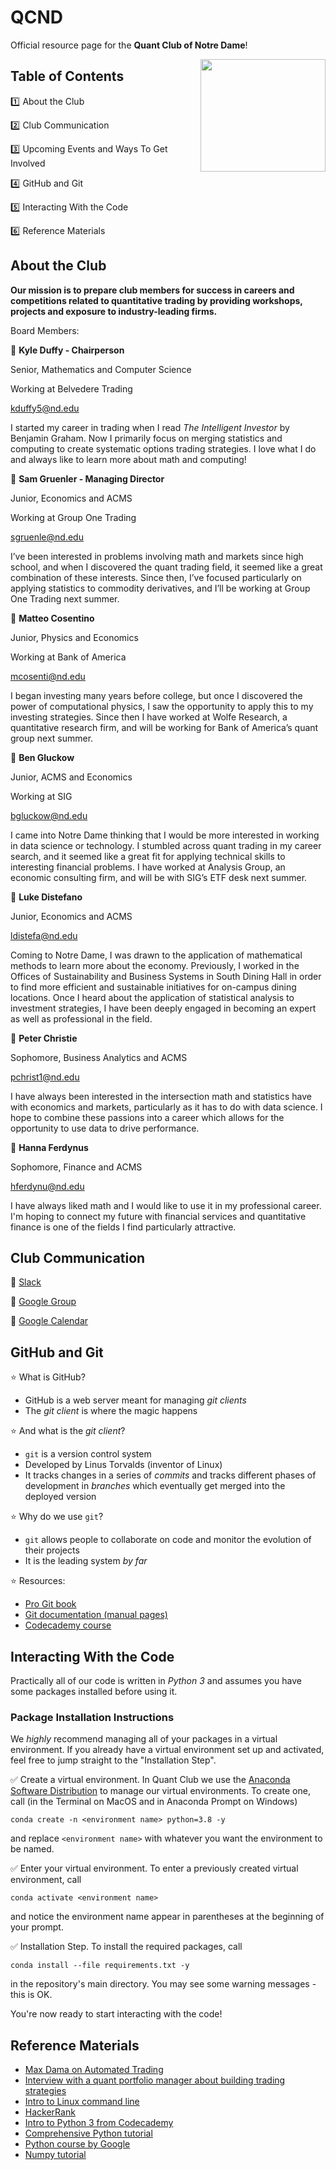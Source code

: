 # QCND
Official resource page for the **Quant Club of Notre Dame**!

<img align="right" width="200" height="180" src="https://github.com/kyduff/qcnd/blob/readme_updates/nd_logo.png">

## Table of Contents

:one: About the Club

:two: Club Communication

:three: Upcoming Events and Ways To Get Involved

:four: GitHub and Git

:five: Interacting With the Code

:six: Reference Materials

## About the Club

**Our mission is to prepare club members for success in careers and competitions related to quantitative trading by providing workshops, projects and exposure to industry-leading firms.**

Board Members:

:small_orange_diamond: **Kyle Duffy - Chairperson**

Senior, Mathematics and Computer Science

Working at Belvedere Trading

kduffy5@nd.edu

I started my career in trading when I read *The Intelligent Investor* by Benjamin Graham. Now I primarily focus on merging statistics and computing to create systematic options trading strategies. I love what I do and always like to learn more about math and computing!

:small_orange_diamond: **Sam Gruenler - Managing Director**

Junior, Economics and ACMS

Working at Group One Trading

sgruenle@nd.edu

I’ve been interested in problems involving math and markets since high school, and when I discovered the quant trading field, it seemed like a great combination of these interests. Since then, I’ve focused particularly on applying statistics to commodity derivatives, and I’ll be working at Group One Trading next summer.

:small_orange_diamond: **Matteo Cosentino**

Junior, Physics and Economics

Working at Bank of America

mcosenti@nd.edu

I began investing many years before college, but once I discovered the power of computational physics, I saw the opportunity to apply this to my investing strategies. Since then I have worked at Wolfe Research, a quantitative research firm, and will be working for Bank of America’s quant group next summer.

:small_orange_diamond: **Ben Gluckow**

Junior, ACMS and Economics

Working at SIG

bgluckow@nd.edu

I came into Notre Dame thinking that I would be more interested in working in data science or technology. I stumbled across quant trading in my career search, and it seemed like a great fit for applying technical skills to interesting financial problems. I have worked at Analysis Group, an economic consulting firm, and will be with SIG’s ETF desk next summer. 

:small_orange_diamond: **Luke Distefano**

Junior, Economics and ACMS

ldistefa@nd.edu

Coming to Notre Dame, I was drawn to the application of mathematical methods to learn more about the economy. Previously, I worked in the Offices of Sustainability and Business Systems in South Dining Hall in order to find more efficient and sustainable initiatives for on-campus dining locations. Once I heard about the application of statistical analysis to investment strategies, I have been deeply engaged in becoming an expert as well as professional in the field.

:small_orange_diamond: **Peter Christie**

Sophomore, Business Analytics and ACMS

pchrist1@nd.edu

I have always been interested in the intersection math and statistics have with economics and markets, particularly as it has to do with data science. I hope to combine these passions into a career which allows for the opportunity to use data to drive performance.

:small_orange_diamond: **Hanna Ferdynus**
 
Sophomore, Finance and ACMS

hferdynu@nd.edu

I have always liked math and I would like to use it in my professional career. I'm hoping to connect my future with financial services and quantitative finance is one of the fields I find particularly attractive.

## Club Communication

:speech_balloon: [Slack](https://join.slack.com/t/quantclubnd/shared_invite/zt-ln76d1ya-ycvTDhBwlE3MhCn9HpTx4g)

:speech_balloon: [Google Group](https://groups.google.com/a/nd.edu/g/quant-club-2020-21-list)

:speech_balloon: [Google Calendar](https://calendar.google.com/calendar/u/0?cid=cXVhbnRzQG5kLmVkdQ)

## GitHub and Git

:star: What is GitHub?

* GitHub is a web server meant for managing *git clients*
* The *git client* is where the magic happens

:star: And what is the *git client*?

* `git` is a version control system
* Developed by Linus Torvalds (inventor of Linux)
* It tracks changes in a series of *commits* and tracks different phases of development in *branches* which eventually get merged into the deployed version

:star: Why do we use `git`?

* `git` allows people to collaborate on code and monitor the evolution of their projects
* It is the leading system *by far*

:star: Resources:

* [Pro Git book](https://git-scm.com/book/en/v2)
* [Git documentation (manual pages)](https://git-scm.com/docs)
* [Codecademy course](https://www.codecademy.com/learn/learn-git)

## Interacting With the Code

Practically all of our code is written in *Python 3* and assumes you have some packages installed before using it.

### Package Installation Instructions
We *highly* recommend managing all of your packages in a virtual environment. If you already have a virtual environment set up and activated, feel free to jump straight to the "Installation Step".

:white_check_mark: Create a virtual environment.  In Quant Club we use the [Anaconda Software Distribution](https://docs.conda.io/projects/conda/en/latest/user-guide/tasks/manage-environments.html) to manage our virtual environments. To create one, call (in the Terminal on MacOS and in Anaconda Prompt on Windows)
```
conda create -n <environment name> python=3.8 -y
```
and replace `<environment name>` with whatever you want the environment to be named.

:white_check_mark: Enter your virtual environment.  To enter a previously created virtual environment, call
```
conda activate <environment name>
```
and notice the environment name appear in parentheses at the beginning of your prompt.

:white_check_mark: Installation Step.  To install the required packages, call
```
conda install --file requirements.txt -y
```
in the repository's main directory. You may see some warning messages - this is OK.

You're now ready to start interacting with the code!

## Reference Materials

* [Max Dama on Automated Trading](http://isomorphisms.sdf.org/maxdama.pdf)
* [Interview with a quant portfolio manager about building trading strategies](https://blog.quandl.com/interview-with-a-quant-part-one)
* [Intro to Linux command line](https://ubuntu.com/tutorials/command-line-for-beginners#1-overview)
* [HackerRank](https://www.hackerrank.com/)
* [Intro to Python 3 from Codecademy](https://www.codecademy.com/learn/learn-python-3)
* [Comprehensive Python tutorial](https://docs.python.org/3/tutorial/)
* [Python course by Google](https://developers.google.com/edu/python/introduction)
* [Numpy tutorial](https://cs231n.github.io/python-numpy-tutorial/)
